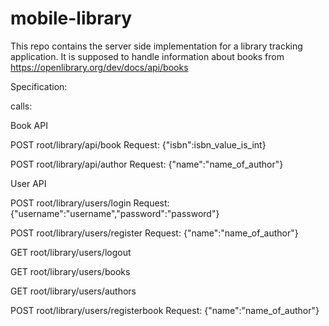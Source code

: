 # mobile-library
This repo contains the server side implementation for a library tracking application.
It is supposed to handle information about books from https://openlibrary.org/dev/docs/api/books

Specification:

calls:

Book API
  
  POST
  root/library/api/book
  Request: {"isbn":isbn_value_is_int}
  
  POST
	root/library/api/author
  Request: {"name":"name_of_author"}
	
User API

  POST
  root/library/users/login
  Request: {"username":"username","password":"password"}
  
  POST
	root/library/users/register
  Request: {"name":"name_of_author"}
  
  GET
	root/library/users/logout
	
  GET
  root/library/users/books
	
  GET
  root/library/users/authors
	
  POST
  root/library/users/registerbook
  Request: {"name":"name_of_author"}
  
  
